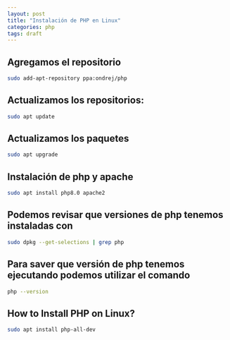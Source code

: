```yaml
---
layout: post
title: "Instalación de PHP en Linux"
categories: php
tags: draft
---
```


## Agregamos el repositorio

```bash
sudo add-apt-repository ppa:ondrej/php
```

## Actualizamos los repositorios:

```bash
sudo apt update
```

## Actualizamos los paquetes

```bash
sudo apt upgrade
```

## Instalación de php y apache

```bash
sudo apt install php8.0 apache2
```

## Podemos revisar que versiones de php tenemos instaladas con

```bash
sudo dpkg --get-selections | grep php
```

## Para saver que versión de php tenemos ejecutando podemos utilizar el comando

```bash
php --version
```

## How to Install PHP on Linux?

```bash
sudo apt install php-all-dev
```
